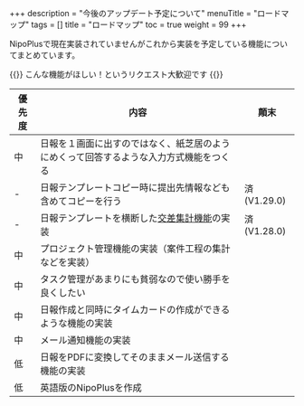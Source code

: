+++
description = "今後のアップデート予定について"
menuTitle = "ロードマップ"
tags = []
title = "ロードマップ"
toc = true
weight = 99
+++

NipoPlusで現在実装されていませんがこれから実装を予定している機能についてまとめています。

{{<alice pos="right" icon="ok">}}
こんな機能がほしい！というリクエスト大歓迎です
{{</alice>}}


優先度|内容|顛末
---|---|---
中|日報を１画面に出すのではなく、紙芝居のようにめくって回答するような入力方式機能をつくる|
-|日報テンプレートコピー時に提出先情報なども含めてコピーを行う|済(V1.29.0)
-|日報テンプレートを横断した[交差集計機能](/manual/report/analytics/cross/)の実装|済(V1.28.0)
中|プロジェクト管理機能の実装（案件工程の集計などを実装）|
中|タスク管理があまりにも貧弱なので使い勝手を良くしたい|
中|日報作成と同時にタイムカードの作成ができるような機能の実装|
中|メール通知機能の実装|
低|日報をPDFに変換してそのままメール送信する機能の実装|
低|英語版のNipoPlusを作成|

<!--
NipoPlus 目的

月単位で個人単位で業務比率を計算し、改善に利用することが出来る。（Aは移動で〇時間、商談で〇時間、打合せで〇時間ということを個人単位でエクセルでもいいので抽出できるかどうか）
-->